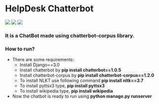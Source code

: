 # HelpDesk Chatterbot
![](https://img.shields.io/badge/Code-Python-informational?style=flat&logo=python&logoColor=white&color=4AB197)
[![](https://img.shields.io/badge/Website-up-informational?style=flat&logo=web&logoColor=white&color=348754)](https://muskan0210.pythonanywhere.com/)
[![](https://img.shields.io/badge/Download-APK-informational?style=flat&logo=apk&logoColor=white&color=875676)](https://github.com/Muskan02/MyBot/blob/master/static/images/MyBot_base.apk)

### It is a ChatBot made using chatterbot-corpus library. 

### How to run?
- There are some requirements:
  - Install Django==3.0
  - Install chatterbot by <b>pip install chatterbot==1.0.5</b>
  - Install chatterbot-corpus by <b>pip install chatterbot-corpus==1.2.0</b>
  - To install NLKT use following command <b>pip install nltk==3.7</b>
  - To install pyttsx3 type, <b> pip install pyttsx3</b>
  - To install wikipedia type, <b> pip install wikipedia</b>
- Now the chatbot is ready to run using <b>python manage.py runserver<b>

